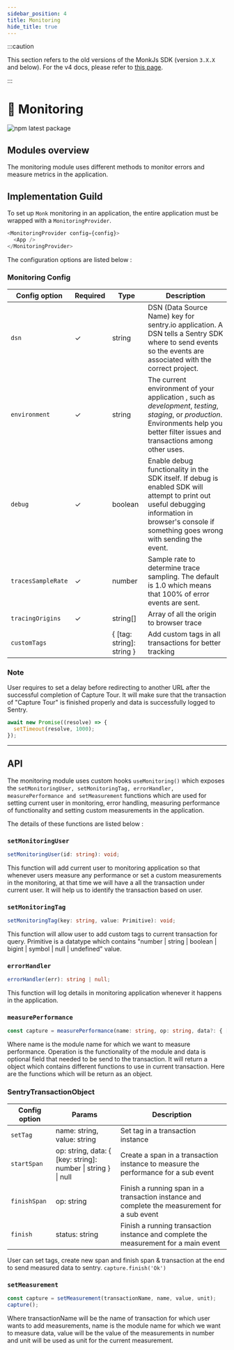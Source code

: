 ```yaml
---
sidebar_position: 4
title: Monitoring
hide_title: true
---
```


:::caution

This section refers to the old versions of the MonkJs SDK (version `3.X.X` and below). For the v4 docs, please refer to
[this page](docs/introduction.md).

:::

# 🧯 Monitoring
![npm latest package](https://img.shields.io/npm/v/@monkvision/camera/latest.svg)

## Modules overview

The monitoring module uses different methods to monitor errors and measure metrics in the application.

## Implementation Guild

To set up `Monk` monitoring in an application, the entire application must be wrapped with a `MonitoringProvider`.

```javascript
<MonitoringProvider config={config}>
  <App />
</MonitoringProvider>
```

The configuration options are listed below :

### Monitoring Config

| **Config option**  | **Required** | **Type**                  | **Description**                                                                                                                                                                                   |
| ------------------ | ------------ | --------                  | ------------------------------------------------------------------------------------------------------------------------------------------------------------------------------------------------- |
| `dsn`              | ✓            | string                    | DSN (Data Source Name) key for sentry.io application. A DSN tells a Sentry SDK where to send events so the events are associated with the correct project.                                        |
| `environment`      | ✓            | string                    | The current environment of your application , such as _development_, _testing_, _staging_, or _production_. Environments help you better filter issues and transactions among other uses.         |
| `debug`            | ✓            | boolean                   | Enable debug functionality in the SDK itself. If debug is enabled SDK will attempt to print out useful debugging information in browser's console if something goes wrong with sending the event. |
| `tracesSampleRate` | ✓            | number                    | Sample rate to determine trace sampling. The default is 1.0 which means that 100% of error events are sent.                                                                                       |
| `tracingOrigins`   | ✓            | string[]                  | Array of all the origin to browser trace                                                                                                                                                          |
| `customTags`       |              | { [tag: string]: string } | Add custom tags in all transactions for better tracking                                                                                                                                           |

### Note

User requires to set a delay before redirecting to another URL after the successful completion of Capture Tour. It will make sure that the transaction of "Capture Tour" is finished properly and data is successfully logged to Sentry.

```javascript
await new Promise((resolve) => {
  setTimeout(resolve, 1000);
});
```

---

## API

The monitoring module uses custom hooks `useMonitoring()` which exposes the `setMonitoringUser, setMonitoringTag, errorHandler, measurePerformance and setMeasurement` functions which are used for setting current user in monitoring, error handling, measuring performance of functionality and setting custom measurements in the application.

The details of these functions are listed below :

### `setMonitoringUser`

```typescript
setMonitoringUser(id: string): void;
```

This function will add current user to monitoring application so that whenever users measure any performance or set a custom measurements in the monitoring, at that time we will have a all the transaction under current user. It will help us to identify the transaction based on user.

### `setMonitoringTag`

```typescript
setMonitoringTag(key: string, value: Primitive): void;
```

This function will allow user to add custom tags to current transaction for query. Primitive is a datatype which contains "number | string | boolean | bigint | symbol | null | undefined" value.

### `errorHandler`

```typescript
errorHandler(err): string | null;
```

This function will log details in monitoring application whenever it happens in the application.

### `measurePerformance`

```typescript
const capture = measurePerformance(name: string, op: string, data?: { [key: string]: number | string }): SentryTransactionObject;
```

Where name is the module name for which we want to measure performance. Operation is the functionality of the module and data is optional field that needed to be send to the transaction. It will return a object which contains different functions to use in current transaction. Here are the functions which will be return as an object.

### SentryTransactionObject

| **Config option** | **Params**                                                    | **Description**                                                                              |
| ----------------- | ------------------------------------------------------------- | -------------------------------------------------------------------------------------------- |
| `setTag`          | name: string, value: string                                   | Set tag in a transaction instance                                                            |
| `startSpan`       | op: string, data: { [key: string]: number \| string } \| null | Create a span in a transaction instance to measure the performance for a sub event           |
| `finishSpan`      | op: string                                                    | Finish a running span in a transaction instance and complete the measurement for a sub event |
| `finish`          | status: string                                                | Finish a running transaction instance and complete the measurement for a main event          |

User can set tags, create new span and finish span & transaction at the end to send measured data to sentry. `capture.finish('Ok')`

### `setMeasurement`

```typescript
const capture = setMeasurement(transactionName, name, value, unit);
capture();
```

Where transactionName will be the name of transaction for which user wants to add measurements, name is the module name for which we want to measure data, value will be the value of the measurements in number and unit will be used as unit for the current measurement.
